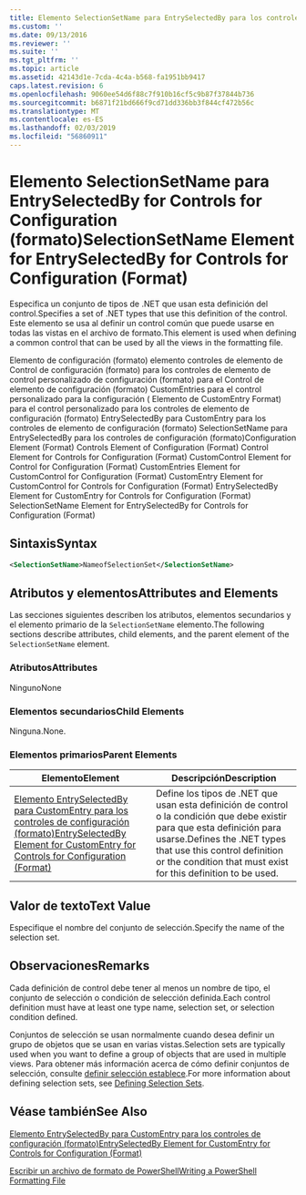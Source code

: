 ```yaml
---
title: Elemento SelectionSetName para EntrySelectedBy para los controles de configuración (formato) | Microsoft Docs
ms.custom: ''
ms.date: 09/13/2016
ms.reviewer: ''
ms.suite: ''
ms.tgt_pltfrm: ''
ms.topic: article
ms.assetid: 42143d1e-7cda-4c4a-b568-fa1951bb9417
caps.latest.revision: 6
ms.openlocfilehash: 9060ee54d6f88c7f910b16cf5c9b87f37844b736
ms.sourcegitcommit: b6871f21bd666f9cd71dd336bb3f844cf472b56c
ms.translationtype: MT
ms.contentlocale: es-ES
ms.lasthandoff: 02/03/2019
ms.locfileid: "56860911"
---
```

# <a name="selectionsetname-element-for-entryselectedby-for-controls-for-configuration-format"></a><span data-ttu-id="6f6fe-102">Elemento SelectionSetName para EntrySelectedBy for Controls for Configuration (formato)</span><span class="sxs-lookup"><span data-stu-id="6f6fe-102">SelectionSetName Element for EntrySelectedBy for Controls for Configuration (Format)</span></span>

<span data-ttu-id="6f6fe-103">Especifica un conjunto de tipos de .NET que usan esta definición del control.</span><span class="sxs-lookup"><span data-stu-id="6f6fe-103">Specifies a set of .NET types that use this definition of the control.</span></span> <span data-ttu-id="6f6fe-104">Este elemento se usa al definir un control común que puede usarse en todas las vistas en el archivo de formato.</span><span class="sxs-lookup"><span data-stu-id="6f6fe-104">This element is used when defining a common control that can be used by all the views in the formatting file.</span></span>

<span data-ttu-id="6f6fe-105">Elemento de configuración (formato) elemento controles de elemento de Control de configuración (formato) para los controles de elemento de control personalizado de configuración (formato) para el Control de elemento de configuración (formato) CustomEntries para el control personalizado para la configuración ( Elemento de CustomEntry Format) para el control personalizado para los controles de elemento de configuración (formato) EntrySelectedBy para CustomEntry para los controles de elemento de configuración (formato) SelectionSetName para EntrySelectedBy para los controles de configuración (formato)</span><span class="sxs-lookup"><span data-stu-id="6f6fe-105">Configuration Element (Format) Controls Element of Configuration (Format) Control Element for Controls for Configuration (Format) CustomControl Element for Control for Configuration (Format) CustomEntries Element for CustomControl for Configuration (Format) CustomEntry Element for CustomControl for Controls for Configuration (Format) EntrySelectedBy Element for CustomEntry for Controls for Configuration (Format) SelectionSetName Element for EntrySelectedBy for Controls for Configuration (Format)</span></span>

## <a name="syntax"></a><span data-ttu-id="6f6fe-106">Sintaxis</span><span class="sxs-lookup"><span data-stu-id="6f6fe-106">Syntax</span></span>

```xml
<SelectionSetName>NameofSelectionSet</SelectionSetName>

```

## <a name="attributes-and-elements"></a><span data-ttu-id="6f6fe-107">Atributos y elementos</span><span class="sxs-lookup"><span data-stu-id="6f6fe-107">Attributes and Elements</span></span>

<span data-ttu-id="6f6fe-108">Las secciones siguientes describen los atributos, elementos secundarios y el elemento primario de la `SelectionSetName` elemento.</span><span class="sxs-lookup"><span data-stu-id="6f6fe-108">The following sections describe attributes, child elements, and the parent element of the `SelectionSetName` element.</span></span>

### <a name="attributes"></a><span data-ttu-id="6f6fe-109">Atributos</span><span class="sxs-lookup"><span data-stu-id="6f6fe-109">Attributes</span></span>

<span data-ttu-id="6f6fe-110">Ninguno</span><span class="sxs-lookup"><span data-stu-id="6f6fe-110">None</span></span>

### <a name="child-elements"></a><span data-ttu-id="6f6fe-111">Elementos secundarios</span><span class="sxs-lookup"><span data-stu-id="6f6fe-111">Child Elements</span></span>

<span data-ttu-id="6f6fe-112">Ninguna.</span><span class="sxs-lookup"><span data-stu-id="6f6fe-112">None.</span></span>

### <a name="parent-elements"></a><span data-ttu-id="6f6fe-113">Elementos primarios</span><span class="sxs-lookup"><span data-stu-id="6f6fe-113">Parent Elements</span></span>

|<span data-ttu-id="6f6fe-114">Elemento</span><span class="sxs-lookup"><span data-stu-id="6f6fe-114">Element</span></span>|<span data-ttu-id="6f6fe-115">Descripción</span><span class="sxs-lookup"><span data-stu-id="6f6fe-115">Description</span></span>|
|-------------|-----------------|
|[<span data-ttu-id="6f6fe-116">Elemento EntrySelectedBy para CustomEntry para los controles de configuración (formato)</span><span class="sxs-lookup"><span data-stu-id="6f6fe-116">EntrySelectedBy Element for CustomEntry for Controls for Configuration (Format)</span></span>](./entryselectedby-element-for-customentry-for-controls-for-configuration-format.md)|<span data-ttu-id="6f6fe-117">Define los tipos de .NET que usan esta definición de control o la condición que debe existir para que esta definición para usarse.</span><span class="sxs-lookup"><span data-stu-id="6f6fe-117">Defines the .NET types that use this control definition or the condition that must exist for this definition to be used.</span></span>|

## <a name="text-value"></a><span data-ttu-id="6f6fe-118">Valor de texto</span><span class="sxs-lookup"><span data-stu-id="6f6fe-118">Text Value</span></span>

<span data-ttu-id="6f6fe-119">Especifique el nombre del conjunto de selección.</span><span class="sxs-lookup"><span data-stu-id="6f6fe-119">Specify the name of the selection set.</span></span>

## <a name="remarks"></a><span data-ttu-id="6f6fe-120">Observaciones</span><span class="sxs-lookup"><span data-stu-id="6f6fe-120">Remarks</span></span>

<span data-ttu-id="6f6fe-121">Cada definición de control debe tener al menos un nombre de tipo, el conjunto de selección o condición de selección definida.</span><span class="sxs-lookup"><span data-stu-id="6f6fe-121">Each control definition must have at least one type name, selection set, or selection condition defined.</span></span>

<span data-ttu-id="6f6fe-122">Conjuntos de selección se usan normalmente cuando desea definir un grupo de objetos que se usan en varias vistas.</span><span class="sxs-lookup"><span data-stu-id="6f6fe-122">Selection sets are typically used when you want to define a group of objects that are used in multiple views.</span></span> <span data-ttu-id="6f6fe-123">Para obtener más información acerca de cómo definir conjuntos de selección, consulte [definir selección establece](./defining-selection-sets.md).</span><span class="sxs-lookup"><span data-stu-id="6f6fe-123">For more information about defining selection sets, see [Defining Selection Sets](./defining-selection-sets.md).</span></span>

## <a name="see-also"></a><span data-ttu-id="6f6fe-124">Véase también</span><span class="sxs-lookup"><span data-stu-id="6f6fe-124">See Also</span></span>

[<span data-ttu-id="6f6fe-125">Elemento EntrySelectedBy para CustomEntry para los controles de configuración (formato)</span><span class="sxs-lookup"><span data-stu-id="6f6fe-125">EntrySelectedBy Element for CustomEntry for Controls for Configuration (Format)</span></span>](./entryselectedby-element-for-customentry-for-controls-for-configuration-format.md)

[<span data-ttu-id="6f6fe-126">Escribir un archivo de formato de PowerShell</span><span class="sxs-lookup"><span data-stu-id="6f6fe-126">Writing a PowerShell Formatting File</span></span>](./writing-a-powershell-formatting-file.md)
